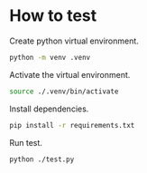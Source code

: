 # How to test
Create python virtual environment.
```bash
python -m venv .venv
```

Activate the virtual environment.
```bash
source ./.venv/bin/activate
```

Install dependencies.
```bash
pip install -r requirements.txt
```

Run test.
```bash
python ./test.py
```
